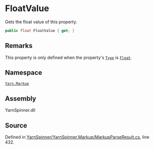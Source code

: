 # FloatValue

Gets the float value of this property.

```csharp
public float FloatValue { get; }
```

## Remarks

This property is only defined when the property's [`Type`](markupvalue.type.md) is [`Float`](../markupvaluetype/markupvaluetype.float.md).

## Namespace

[`Yarn.Markup`](../)

## Assembly

YarnSpinner.dll

## Source

Defined in [YarnSpinner/YarnSpinner.Markup/MarkupParseResult.cs](https://github.com/YarnSpinnerTool/YarnSpinner//blob/develop/YarnSpinner/YarnSpinner.Markup/MarkupParseResult.cs#L432), line 432.

